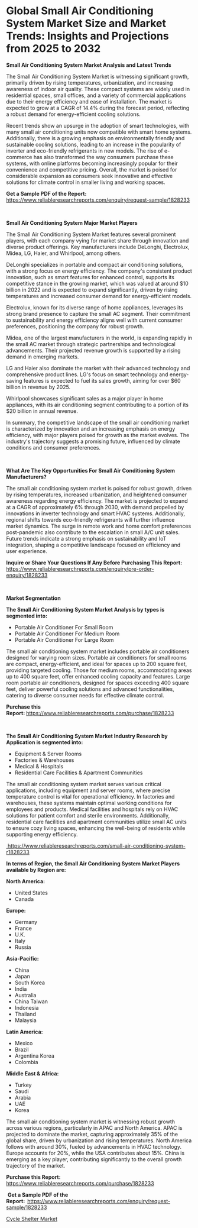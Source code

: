 <p><h1>Global Small Air Conditioning System Market Size and Market Trends: Insights and Projections from 2025 to 2032</h1></p><p><strong>Small Air Conditioning System Market Analysis and Latest Trends</strong></p>
<p><p>The Small Air Conditioning System Market is witnessing significant growth, primarily driven by rising temperatures, urbanization, and increasing awareness of indoor air quality. These compact systems are widely used in residential spaces, small offices, and a variety of commercial applications due to their energy efficiency and ease of installation. The market is expected to grow at a CAGR of 14.4% during the forecast period, reflecting a robust demand for energy-efficient cooling solutions.</p><p>Recent trends show an upsurge in the adoption of smart technologies, with many small air conditioning units now compatible with smart home systems. Additionally, there is a growing emphasis on environmentally friendly and sustainable cooling solutions, leading to an increase in the popularity of inverter and eco-friendly refrigerants in new models. The rise of e-commerce has also transformed the way consumers purchase these systems, with online platforms becoming increasingly popular for their convenience and competitive pricing. Overall, the market is poised for considerable expansion as consumers seek innovative and effective solutions for climate control in smaller living and working spaces.</p></p>
<p><strong>Get a Sample PDF of the Report:&nbsp;</strong> <a href="https://www.reliableresearchreports.com/enquiry/request-sample/1828233?utm_campaign=13&utm_medium=2&utm_source=Github&utm_content=ia&utm_term=09042025&utm_id=small-air-conditioning-system">https://www.reliableresearchreports.com/enquiry/request-sample/1828233</a></p>
<p>&nbsp;</p>
<p><strong>Small Air Conditioning System Major Market Players</strong></p>
<p><p>The Small Air Conditioning System Market features several prominent players, with each company vying for market share through innovation and diverse product offerings. Key manufacturers include DeLonghi, Electrolux, Midea, LG, Haier, and Whirlpool, among others.</p><p>DeLonghi specializes in portable and compact air conditioning solutions, with a strong focus on energy efficiency. The company's consistent product innovation, such as smart features for enhanced control, supports its competitive stance in the growing market, which was valued at around $10 billion in 2022 and is expected to expand significantly, driven by rising temperatures and increased consumer demand for energy-efficient models.</p><p>Electrolux, known for its diverse range of home appliances, leverages its strong brand presence to capture the small AC segment. Their commitment to sustainability and energy efficiency aligns well with current consumer preferences, positioning the company for robust growth. </p><p>Midea, one of the largest manufacturers in the world, is expanding rapidly in the small AC market through strategic partnerships and technological advancements. Their projected revenue growth is supported by a rising demand in emerging markets.</p><p>LG and Haier also dominate the market with their advanced technology and comprehensive product lines. LG's focus on smart technology and energy-saving features is expected to fuel its sales growth, aiming for over $60 billion in revenue by 2025.</p><p>Whirlpool showcases significant sales as a major player in home appliances, with its air conditioning segment contributing to a portion of its $20 billion in annual revenue.</p><p>In summary, the competitive landscape of the small air conditioning market is characterized by innovation and an increasing emphasis on energy efficiency, with major players poised for growth as the market evolves. The industry's trajectory suggests a promising future, influenced by climate conditions and consumer preferences.</p></p>
<p>&nbsp;</p>
<p><strong>What Are The Key Opportunities For Small Air Conditioning System Manufacturers?</strong></p>
<p><p>The small air conditioning system market is poised for robust growth, driven by rising temperatures, increased urbanization, and heightened consumer awareness regarding energy efficiency. The market is projected to expand at a CAGR of approximately 6% through 2030, with demand propelled by innovations in inverter technology and smart HVAC systems. Additionally, regional shifts towards eco-friendly refrigerants will further influence market dynamics. The surge in remote work and home comfort preferences post-pandemic also contribute to the escalation in small A/C unit sales. Future trends indicate a strong emphasis on sustainability and IoT integration, shaping a competitive landscape focused on efficiency and user experience.</p></p>
<p><strong>Inquire or Share Your Questions If Any Before Purchasing This Report:</strong> <a href="https://www.reliableresearchreports.com/enquiry/pre-order-enquiry/1828233?utm_campaign=13&utm_medium=2&utm_source=Github&utm_content=ia&utm_term=09042025&utm_id=small-air-conditioning-system">https://www.reliableresearchreports.com/enquiry/pre-order-enquiry/1828233</a></p>
<p>&nbsp;</p>
<p><strong>Market Segmentation</strong></p>
<p><strong>The Small Air Conditioning System Market Analysis by types is segmented into:</strong></p>
<p><ul><li>Portable Air Conditioner For Small Room</li><li>Portable Air Conditioner For Medium Room</li><li>Portable Air Conditioner For Large Room</li></ul></p>
<p><p>The small air conditioning system market includes portable air conditioners designed for varying room sizes. Portable air conditioners for small rooms are compact, energy-efficient, and ideal for spaces up to 200 square feet, providing targeted cooling. Those for medium rooms, accommodating areas up to 400 square feet, offer enhanced cooling capacity and features. Large room portable air conditioners, designed for spaces exceeding 400 square feet, deliver powerful cooling solutions and advanced functionalities, catering to diverse consumer needs for effective climate control.</p></p>
<p><strong>Purchase this Report:&nbsp;</strong><a href="https://www.reliableresearchreports.com/purchase/1828233?utm_campaign=13&utm_medium=2&utm_source=Github&utm_content=ia&utm_term=09042025&utm_id=small-air-conditioning-system">https://www.reliableresearchreports.com/purchase/1828233</a></p>
<p>&nbsp;</p>
<p><strong>The Small Air Conditioning System Market Industry Research by Application is segmented into:</strong></p>
<p><ul><li>Equipment & Server Rooms</li><li>Factories & Warehouses</li><li>Medical & Hospitals</li><li>Residential Care Facilities & Apartment Communities</li></ul></p>
<p><p>The small air conditioning system market serves various critical applications, including equipment and server rooms, where precise temperature control is vital for operational efficiency. In factories and warehouses, these systems maintain optimal working conditions for employees and products. Medical facilities and hospitals rely on HVAC solutions for patient comfort and sterile environments. Additionally, residential care facilities and apartment communities utilize small AC units to ensure cozy living spaces, enhancing the well-being of residents while supporting energy efficiency.</p></p>
<p><a href="https://www.reliableresearchreports.com/small-air-conditioning-system-r1828233?utm_campaign=13&utm_medium=2&utm_source=Github&utm_content=ia&utm_term=09042025&utm_id=small-air-conditioning-system">&nbsp;https://www.reliableresearchreports.com/small-air-conditioning-system-r1828233</a></p>
<p><strong>In terms of Region, the Small Air Conditioning System Market Players available by Region are:</strong></p>
<p>
    <p> <strong> North America: </strong>
        <ul>
            <li>United States</li>
            <li>Canada</li>
        </ul>
        </p> 
    <p> <strong> Europe: </strong>
        <ul>
            <li>Germany</li>
            <li>France</li>
            <li>U.K.</li>
            <li>Italy</li>
            <li>Russia</li>
        </ul>
        </p> 
    <p> <strong> Asia-Pacific: </strong>
        <ul>
            <li>China</li>
            <li>Japan</li>
            <li>South Korea</li>
            <li>India</li>
            <li>Australia</li>
            <li>China Taiwan</li>
            <li>Indonesia</li>
            <li>Thailand</li>
            <li>Malaysia</li>
        </ul>
        </p> 
    <p> <strong> Latin America: </strong>
        <ul>
            <li>Mexico</li>
            <li>Brazil</li>
            <li>Argentina Korea</li>
            <li>Colombia</li>
        </ul>
        </p> 
    <p> <strong> Middle East & Africa: </strong>
        <ul>
            <li>Turkey</li>
            <li>Saudi</li>
            <li>Arabia</li>
            <li>UAE</li>
            <li>Korea</li>
        </ul>
    </p>
    </p>
<p><p>The small air conditioning system market is witnessing robust growth across various regions, particularly in APAC and North America. APAC is projected to dominate the market, capturing approximately 35% of the global share, driven by urbanization and rising temperatures. North America follows with around 30%, fueled by advancements in HVAC technology. Europe accounts for 20%, while the USA contributes about 15%. China is emerging as a key player, contributing significantly to the overall growth trajectory of the market.</p></p>
<p><strong>Purchase this Report: </strong><a href="https://www.reliableresearchreports.com/purchase/1828233?utm_campaign=13&utm_medium=2&utm_source=Github&utm_content=ia&utm_term=09042025&utm_id=small-air-conditioning-system">https://www.reliableresearchreports.com/purchase/1828233</a></p>
<p>&nbsp;<strong>Get a Sample PDF of the Report:&nbsp;&nbsp;</strong><a href="https://www.reliableresearchreports.com/enquiry/request-sample/1828233?utm_campaign=13&utm_medium=2&utm_source=Github&utm_content=ia&utm_term=09042025&utm_id=small-air-conditioning-system">https://www.reliableresearchreports.com/enquiry/request-sample/1828233</a></p>
<p><strong></strong></p>
<p><p><a href="https://github.com/aarenlazosw3/Market-Research-Report-List-1/blob/main/cycle-shelter-market.md?utm_campaign=13&utm_medium=2&utm_source=Github&utm_content=ia&utm_term=09042025&utm_id=small-air-conditioning-system">Cycle Shelter Market</a></p></p>